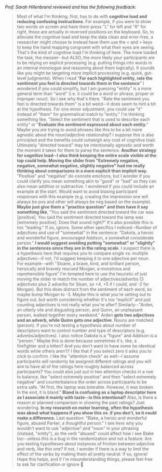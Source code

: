 *Prof. Sarah Hillenbrand reviewed and has the following feedback:*
> Most of what I'm thinking, first, has to do with **cognitive load and reducing confusing instructions**. For example, if you were to show two words on screen and have them press "L" for left and "R" for right, those are actually in reversed positions on the keyboard. So, to alleviate the cognitive load and keep the data clean and error-free, a researcher might choose to instead have them use the < and > keys to keep the hand mapping congruent with what their eyes are seeing. That's the kind of cognitive load I'm thinking of here. The more loaded the task, the messier--but ALSO, the more likely your participants are to be relying on explicit processing (e.g. putting things into words in an internal monologue and reasoning about them logically). It sounds like you might be targeting more implicit processing (e.g. quick, gut-level judgments).
When I read "**For each highlighted entity, rate the sentiment you feel is directed towards them in the sentence**" I wondered if you could simplify, but I am guessing "entity" is a more general term than "word" (i.e. it could be a word or phrase, proper or improper noun). So I see why that's there. "Rate the sentiment you feel is directed towards them" is a bit weird--it does seem to hint a bit at the hypothesis. For one minor adjustment, you could use "it" instead of "them" for grammatical match to "entity." I'm thinking something like, "Select the sentiment that is used to describe each entity" or "**Evaluate the sentiment expressed about each entity.**" Maybe you are trying to avoid phrases like this to be a bit more agnostic about the noun/adjective relationship? I suppose this is also principled and the benefits could outweigh any cost of cognitive load. Ultimately "directed toward" may be intentionally agnostic and worth the moment it takes for them to parse the sentence.
**Another strategy for cognitive load--I also think keeping the entire scale visible at the top could help. Moving the slider from "Extremely negative, negative, somewhat negative, slightly negative" had me really thinking about comparisons in a more explicit than implicit way.**
"Positive" and "negative" do connote emotions, but I wonder if you could clarify you mean something akin to "good" or "bad" as they can also mean additive or subtractive. I wondered if you could include an example at the start. Would want to avoid biasing participant responses with this example (e.g. creating the impression one will always be pos and other will always be neg based on the example). **Maybe just give them a "practice question" and then have it say something like**, "You said the sentiment directed toward the car was [positive]. You said the sentiment directed toward the lamp was [extremely positive]. Does that sound right?" It's also possible this is too "leading." If so, ignore.
Some other specifics I noticed--Number of adjectives and use of "somewhat" in the sentence:
"Dakota, a heroic and wonderful figure, encouraged Addison, a somewhat considerate person."
**I would suggest avoiding putting "somewhat" or "slightly" in the sentences since they are in the rating scale**. I suspect there is a hypothesis here that requires you to compare single vs. multiple adjectives--if not, I'd suggest keeping it to one adjective per noun. For example--with "Sloane, a brave, kind, and brilliant person, heroically and bravely rescued Morgan, a monstrous and reprehensible figure" I'm tempted here to use the heuristic of just moving the slider to match the number of adjectives/adverbs (3 adjectives plus 2 adverbs for Sloan, so +4, +5 if I could, and -2 for Morgan). But this does distract from the sentiment of each word, so maybe bump Morgan to -3. Maybe this is what you're setting out to figure out, but worth considering whether it's too "explicit" and just counting adjectives is not really what you're after?
Similarly--"Arden, an utterly vile and disgusting person, and Quinn, an unpleasant person, walked together every weekend." Arden **gets two adjectives and an adverb, while Quinn gets one adjective**. Nouns are matched (person). If you're not testing a hypothesis about number of descriptors want to control number and type of descriptors (e.g. adverbs/adjectives). I also notice Dakota is a "figure" and Addison is a "person." Maybe this is done because sometimes it's, like, a firefighter and a kitten? And you don't want to have some be identical words while others aren't?
I like that if you select zero it asks you to click to confirm. I like the "attention check" as well--I assume participants will randomly be assigned different ratings and you will aim to have all of the ratings here roughly balanced across participants? You could also just put in two attention checks in a row to balance, like "select extremely positive" and then "select extremely negative" and counterbalance the order across participants to be extra safe.
"At first, the laptop was tolerable. However, it was broken. In the end, it is bland." **Bland is confusing as a laptop descriptor here as I associate it mainly with taste--is this intentional?**
Also, is there a reason or planned comparison in showing the past ratings? Just wondering. **In my research on motor learning, often the hypothesis was about what happens if you show this vs. if you don't, so it could make a difference.**
Last question: "Blake, a heroic and wonderful figure, abused Parker, a thoughtful person." I see here why you wouldn't want to use "adjective" and "noun" in your phrasing (instead, "entity"), as the verb "abused" could affect how I see Blake too--unless this is a bug in the randomization and not a feature. Are you testing hypotheses about instances of friction between adjective and verb, like this one? If not, I wonder if there is a way to limit the effect of the verbs by making them all pretty neutral. If so, ignore!
Hope this helps, and if I'm misunderstanding things, please feel free to ask for clarification or ignore :slightly_smiling_face: